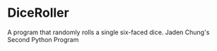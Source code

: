 # DiceRoller
A program that randomly rolls a single six-faced dice. Jaden Chung's Second Python Program
